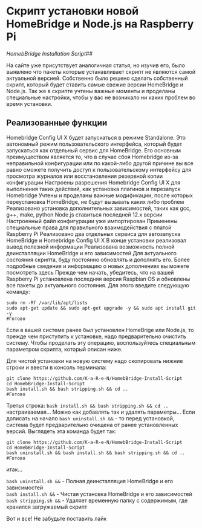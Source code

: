 # Скрипт установки новой HomeBridge и Node.js на Raspberry Pi
_HomebBridge Installation Script_##

На сайте уже присутствует аналогичная статья, но изучив его, было выявлено что пакеты которые устанавливает скрипт не являются самой актуальной версией. Собственно было решено сделать собственный скрипт, который будет ставить самые свежие версии HomeBridge и Node.js. Так же в скрипте учтены важные моменты и проделаны специальные настройки, чтобы у вас не возникало ни каких проблем во время установки.



## Реализованные функции
Homebridge Config UI X будет запускаться в режиме Standalone. Это автономный режим пользовательского интерфейса, который будет запускаться как отдельный сервис для HomeBridge. Его основным преимуществом является то, что в случае сбоя Homebridge из-за неправильной конфигурации или по какой-либо другой причине вы все равно сможете получить доступ к пользовательскому интерфейсу для просмотра журналов или восстановления резервной копии конфигурации
Настроены разрешения Homebridge Config UI X для выполнения таких действий, как установка плагинов и перезапуск Homebridge
Учтены и проделаны важные модификации, после которых переустановка HomeBridge, не будут вызывать каких либо  проблем
Реализовано установка дополнительных зависимостей, таких как gcc, g++, make, python
Node.js ставиться последней 12.x версии
Настроенный файл конфигурации уже импортирован
Применены специальные права для правильного взаимодействия с платой Raspberry Pi
Реализовано два отдельных сервиса для автозапуска HomeBridge и Homebridge Config UI X
В конце установки реализовал вывод полезной информации
Реализована возможность полной деинсталляции HomeBridge и его зависимостей
Для актуального состояния скрипта, буду постоянно обновлять и дополнять его.
Более подробные сведения и информацию о новых дополнениях вы можете посмотреть здесь
Прежде чем начать, убедитесь, что на вашей Raspberry Pi установлена последняя версия Raspbian OS и обновлены все пакеты до актуального состояния. Для этого введите следующую команду:
```
sudo rm -Rf /var/lib/apt/lists
sudo apt-get update && sudo apt-get upgrade -y && sudo apt install git -y
#Готово
```
Если в  вашей системе ранее был установлен HomeBrige или Node.js, то прежде чем приступить к установке, надо предварительно очистить систему. Чтобы проделать эту операцию, воспользуйтесь специальным параметром скрипта, который описан ниже.

Для чистой установки на новую систему надо скопировать нижние строки и ввести в консоль терминала:

```
git clone https://github.com/K-a-R-e-N/HomebBridge-Install-Script
cd HomebBridge-Install-Script
bash install.sh && bash stripping.sh && cd ..
#Готово
```
Третья строка: `bash install.sh && bash stripping.sh && cd ..` настраиваемая... Можно как добавлять так и удалять параметры...
Если дописать на начало `bash uninstall.sh &&` - то перед установкой, система будет предварительно очищена от ранее установленных версий. Выглядеть эта команда будет так:
```
git clone https://github.com/K-a-R-e-N/HomebBridge-Install-Script
cd HomebBridge-Install-Script
bash uninstall.sh && bash install.sh && bash stripping.sh && cd ..
#Готово
```
итак...

`bash uninstall.sh &&` - Полная деинсталляция HomeBridge и его зависимостей  
`bash install.sh &&` - Чистая установка HomeBridge и его зависимостей  
`bash stripping.sh &&` - Удаляет временную папку с содержимым, где хранился загружаемый скрипт  

Вот и все! Не забудьте поставить лайк
